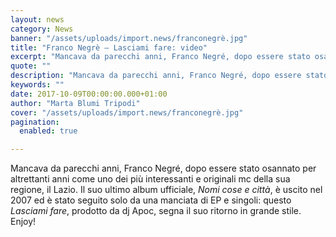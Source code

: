 ```yaml
---
layout: news
category: News
banner: "/assets/uploads/import.news/franconegrè.jpg"
title: "Franco Negrè – Lasciami fare: video"
excerpt: "Mancava da parecchi anni, Franco Negré, dopo essere stato osannato per altrettanti anni come uno dei più interessanti e originali mc della sua regione, il Lazio. Il suo ultimo album ufficiale, Nomi cose e città, è uscito nel 2007 ed è stato seguito solo da una manciata di EP e singoli: questo Lasciami fare, prodotto [&hellip"
quote: ""
description: "Mancava da parecchi anni, Franco Negré, dopo essere stato osannato per altrettanti anni come uno dei più interessanti e originali mc della sua regione, il Lazio. Il suo ultimo album ufficiale, Nomi cose e città, è uscito nel 2007 ed è stato seguito solo da una manciata di EP e singoli: questo Lasciami fare, prodotto [&hellip"
keywords: ""
date: 2017-10-09T00:00:00.000+01:00
author: "Marta Blumi Tripodi"
cover: "/assets/uploads/import.news/franconegrè.jpg"
pagination:
  enabled: true

---
```


Mancava da parecchi anni, Franco Negré, dopo essere stato osannato per altrettanti anni come uno dei più interessanti e originali mc della sua regione, il Lazio. Il suo ultimo album ufficiale, _Nomi cose e città_, è uscito nel 2007 ed è stato seguito solo da una manciata di EP e singoli: questo _Lasciami fare_, prodotto da dj Apoc, segna il suo ritorno in grande stile. Enjoy!